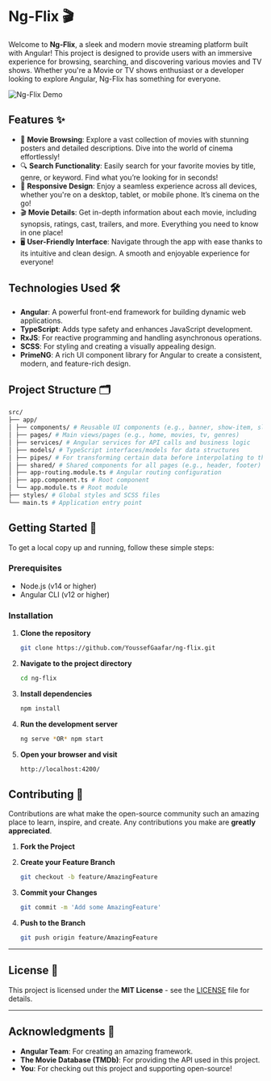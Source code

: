 # Ng-Flix 🎬

Welcome to **Ng-Flix**, a sleek and modern movie streaming platform built with Angular! This project is designed to provide users with an immersive experience for browsing, searching, and discovering various movies and TV shows. Whether you're a Movie or TV shows enthusiast or a developer looking to explore Angular, Ng-Flix has something for everyone.

![Ng-Flix Demo](./public/images/dashboard.png)

## Features ✨

- 🎥 **Movie Browsing**: Explore a vast collection of movies with stunning posters and detailed descriptions. Dive into the world of cinema effortlessly!
- 🔍 **Search Functionality**: Easily search for your favorite movies by title, genre, or keyword. Find what you’re looking for in seconds!
- 📱 **Responsive Design**: Enjoy a seamless experience across all devices, whether you're on a desktop, tablet, or mobile phone. It’s cinema on the go!
- 🎬 **Movie Details**: Get in-depth information about each movie, including synopsis, ratings, cast, trailers, and more. Everything you need to know in one place!
- 🖥️ **User-Friendly Interface**: Navigate through the app with ease thanks to its intuitive and clean design. A smooth and enjoyable experience for everyone!

## Technologies Used 🛠️

- **Angular**: A powerful front-end framework for building dynamic web applications.
- **TypeScript**: Adds type safety and enhances JavaScript development.
- **RxJS**: For reactive programming and handling asynchronous operations.
- **SCSS**: For styling and creating a visually appealing design.
- **PrimeNG**: A rich UI component library for Angular to create a consistent, modern, and feature-rich design.

## Project Structure 🗂️
```bash
src/
├── app/
│ ├── components/ # Reusable UI components (e.g., banner, show-item, slider, video-embed)
│ ├── pages/ # Main views/pages (e.g., home, movies, tv, genres)
│ ├── services/ # Angular services for API calls and business logic
│ ├── models/ # TypeScript interfaces/models for data structures
│ ├── pipes/ # For transforming certain data before interpolating to the template
│ ├── shared/ # Shared components for all pages (e.g., header, footer)
│ ├── app-routing.module.ts # Angular routing configuration
│ ├── app.component.ts # Root component
│ └── app.module.ts # Root module
├── styles/ # Global styles and SCSS files
└── main.ts # Application entry point
```

## Getting Started 🚀

To get a local copy up and running, follow these simple steps:

### Prerequisites

- Node.js (v14 or higher)
- Angular CLI (v12 or higher)

### Installation

1. **Clone the repository**

   ```bash
   git clone https://github.com/YoussefGaafar/ng-flix.git
   ```

2. **Navigate to the project directory**

   ```bash
   cd ng-flix
   ```

3. **Install dependencies**

   ```bash
   npm install
   ```

4. **Run the development server**

   ```bash
   ng serve *OR* npm start
   ```

5. **Open your browser and visit**
   ```bash
   http://localhost:4200/
   ```

## Contributing 🤝

Contributions are what make the open-source community such an amazing place to learn, inspire, and create. Any contributions you make are **greatly appreciated**.

1. **Fork the Project**

2. **Create your Feature Branch**

   ```bash
   git checkout -b feature/AmazingFeature
   ```

3. **Commit your Changes**

   ```bash
   git commit -m 'Add some AmazingFeature'
   ```

4. **Push to the Branch**
   ```bash
   git push origin feature/AmazingFeature
   ```

---

## License 📄

This project is licensed under the **MIT License** - see the [LICENSE](LICENSE) file for details.

---

## Acknowledgments 🙏

- **Angular Team**: For creating an amazing framework.
- **The Movie Database (TMDb)**: For providing the API used in this project.
- **You**: For checking out this project and supporting open-source!
